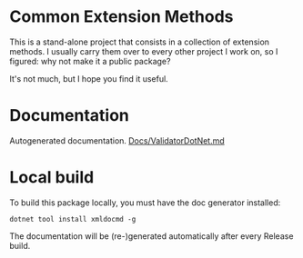 # Common Extension Methods

This is a stand-alone project that consists in a collection of extension methods. I usually carry them over to every other project I work on, so I figured: why not make it a public package?

It's not much, but I hope you find it useful. 

# Documentation
Autogenerated documentation.
[Docs/ValidatorDotNet.md](./Docs/ValidatorDotNet.md)


# Local build
To build this package locally, you must have the doc generator installed:
```shell
dotnet tool install xmldocmd -g
```

The documentation will be (re-)generated automatically after every Release build. 